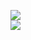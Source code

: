 [![](https://img.shields.io/badge/Made%20With-Github%20Spray-lightgrey.svg?style=for-the-badge&logo=github)](https://github.com/Annihil/github-spray#27589)  
[![](https://i.imgur.com/2DrTn0Z.gif)](https://github.com/Annihil/github-spray)